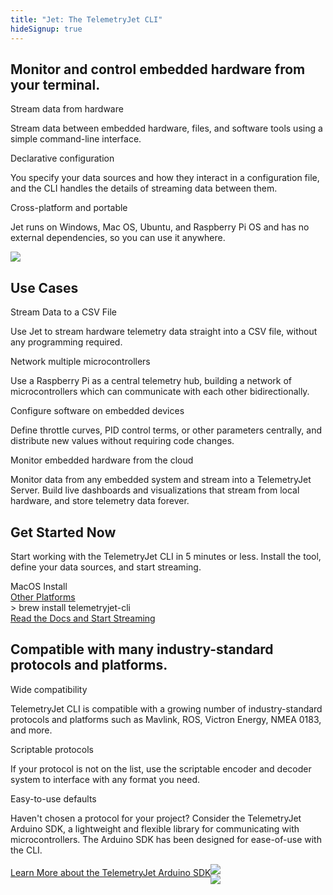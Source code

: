 ```yaml
---
title: "Jet: The TelemetryJet CLI"
hideSignup: true
---
```


<div class="sectionWrapper">
    <section class="landingSection">
        <div class="sectionBackground">
		</div>
		<div class="sectionForeground">
			<div class="row top-xs middle-xs between-xs">
				<div class="col-xs-12 col-lg-4">
					<h1>Monitor and control embedded hardware from your terminal.</h1>
					<div class="landingPageOutlineHeading">
						Stream data from hardware
					</div>
					<p>
						Stream data between embedded hardware, files, and software tools using a simple command-line interface.
					</p>
					<div class="landingPageOutlineHeading">
						Declarative configuration
					</div>
					<p>
						You specify your data sources and how they interact in a configuration file, and the CLI handles the details of streaming data between them.
					</p>
					<div class="landingPageOutlineHeading">
						Cross-platform and portable
					</div>
					<p>
						Jet runs on Windows, Mac OS, Ubuntu, and Raspberry Pi OS and has no external dependencies, so you can use it anywhere.
					</p>
				</div>
				<div class="col-xs-12 col-lg-7">
					<div id="cliDemoContainer">
						<script id="asciicast-BIn5LRVWUJ0NulMAvzFAcduHN" src="https://asciinema.org/a/BIn5LRVWUJ0NulMAvzFAcduHN.js" async data-autoplay="true" data-preload="true" data-loop="true" data-theme="solarized-dark" data-t="5" data-rows="20"></script>
						<noscript>
						<a href="https://asciinema.org/a/BIn5LRVWUJ0NulMAvzFAcduHN" target="_blank"><img src="https://asciinema.org/a/BIn5LRVWUJ0NulMAvzFAcduHN.svg" /></a>
						</noscript>
					</div>
				</div>
			</div>
		</div>
	</section>
</div>


<div class="sectionWrapper landingSectionHighlight overflowHiddenSection">
    <section class="landingSection">
        <div class="sectionBackground">
		</div>
		<div class="sectionForeground">
			<div class="row top-xs between-xs">
				<div class="col-xs-12">
					<h1>Use Cases</h1>
				</div>
				<div class="col-xs-12 col-md-6">
					<div class="landingPageOutlineHeading">
						Stream Data to a CSV File
					</div>
                    <p>
                    Use Jet to stream hardware telemetry data straight into a CSV file, without any programming required.
                    </p>
				</div>
				<div class="col-xs-12 col-md-6">
					<div class="landingPageOutlineHeading">
						Network multiple microcontrollers
					</div>
                    <p>
                    Use a Raspberry Pi as a central telemetry hub, building a network of microcontrollers which can communicate with each other bidirectionally.
                    </p>
				</div>
				<div class="col-xs-12 col-md-6">
					<div class="landingPageOutlineHeading">
						Configure software on embedded devices
					</div>
                    <p>
                    Define throttle curves, PID control terms, or other parameters centrally, and distribute new values without requiring code changes.
                    </p>
				</div>
				<div class="col-xs-12 col-md-6">
					<div class="landingPageOutlineHeading">
						Monitor embedded hardware from the cloud
					</div>
                    <p>
                    Monitor data from any embedded system and stream into a TelemetryJet Server. Build live dashboards and visualizations that stream from local hardware, and store telemetry data forever.
                    </p>
				</div>
			</div>
			<div class="clearfix"></div>
		</div>
    </section>
</div>



<div class="sectionWrapper landingSectionHighlight overflowHiddenSection secondaryHero bp3-dark">
    <section class="landingSection">
        <div class="sectionBackground">
		</div>
		<div class="sectionForeground">
			<div class="row middle-xs between-xs">
				<div class="col-xs-12 col-md-5">
					<h1>Get Started Now</h1>
					<p>
					Start working with the TelemetryJet CLI in 5 minutes or less. Install the tool, define your data sources, and start streaming.
					</p>
				</div>
				<div class="col-xs-12 col-md-6">
					<div class="landingPageOutlineHeading">
						MacOS Install
					</div>
					<div class="landingPageOutlineHeading" id="cliGetStartedOtherPlatforms">
						<a href="https://docs.telemetryjet.com/cli/">Other Platforms <span class="bp3-icon bp3-icon-arrow-right"></span></a>
					</div>
					<div class="largeCode"><span class="largeCodeTerminalPrompt">&gt; </span>brew install telemetryjet-cli<div class="largeCodeBlinkingCursor"></div></div>
					<a href="https://docs.telemetryjet.com/cli/" class="bp3-button bp3-large bp3-primary bp3-intent-primary bp3-icon-arrow-right bp3-fill">Read the Docs and Start Streaming</a>
					</div>
				</div>
			</div>
	</section>
</div>

<div class="sectionWrapper landingSectionHighlight overflowHiddenSection">
    <section class="landingSection">
        <div class="sectionBackground">
		</div>
		<div class="sectionForeground">
			<div class="row middle-xs">
			</div>
			<div class="row middle-xs between-xs">
				<div class="col-xs-12 col-md-6 col-lg-6">
					<h1>Compatible with many industry-standard protocols and platforms.</h1>
					<div class="landingPageOutlineHeading">
						Wide compatibility
					</div>
					<p>
						TelemetryJet CLI is compatible with a growing number of industry-standard protocols and platforms such as Mavlink, ROS, Victron Energy, NMEA 0183, and more.
					</p>
					<div class="landingPageOutlineHeading">
						Scriptable protocols
					</div>
					<p>If your protocol is not on the list, use the scriptable encoder and decoder system to interface with any format you need.
					</p>
					<div class="landingPageOutlineHeading">
						Easy-to-use defaults
					</div>
					<p>Haven't chosen a protocol for your project? Consider the TelemetryJet Arduino SDK, a lightweight and flexible library for communicating with microcontrollers. The Arduino SDK has been designed for ease-of-use with the CLI.
					</p>
						<a href="/products/arduino-sdk/" class="bp3-button bp3-minimal bp3-intent-primary bp3-icon-arrow-right bp3-large" style="float: left; margin-top: 5px;margin-bottom: 10px;">Learn More about the TelemetryJet Arduino SDK</a>
				</div>
				<div class="col-xs-0 col-sm-0 col-md-6 col-lg-6">
					<img id="dataSourceListImage" src="/img/data-source-list.svg">
				</div>
				<div class="col-xs-12 col-sm-12 col-md-0 col-lg-0">
					<img id="dataSourceListImageMobile" src="/img/data-source-list.svg">
				</div>
			</div>
		</div>
    </section>
</div>